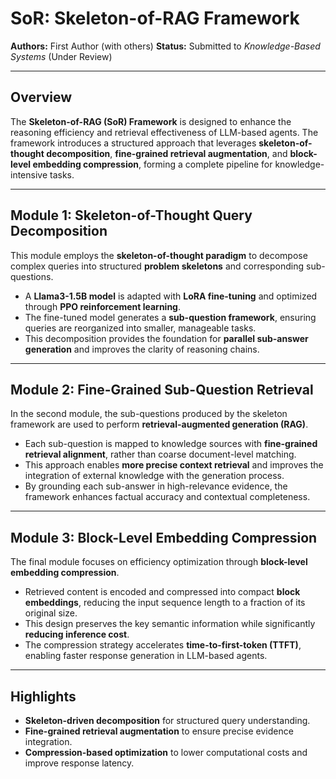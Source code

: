 

# SoR: Skeleton-of-RAG Framework

**Authors:** First Author (with others)
**Status:** Submitted to *Knowledge-Based Systems* (Under Review)

---

## Overview

The **Skeleton-of-RAG (SoR) Framework** is designed to enhance the reasoning efficiency and retrieval effectiveness of LLM-based agents. The framework introduces a structured approach that leverages **skeleton-of-thought decomposition**, **fine-grained retrieval augmentation**, and **block-level embedding compression**, forming a complete pipeline for knowledge-intensive tasks.

---

## Module 1: Skeleton-of-Thought Query Decomposition

This module employs the **skeleton-of-thought paradigm** to decompose complex queries into structured **problem skeletons** and corresponding sub-questions.

* A **Llama3-1.5B model** is adapted with **LoRA fine-tuning** and optimized through **PPO reinforcement learning**.
* The fine-tuned model generates a **sub-question framework**, ensuring queries are reorganized into smaller, manageable tasks.
* This decomposition provides the foundation for **parallel sub-answer generation** and improves the clarity of reasoning chains.

---

## Module 2: Fine-Grained Sub-Question Retrieval

In the second module, the sub-questions produced by the skeleton framework are used to perform **retrieval-augmented generation (RAG)**.

* Each sub-question is mapped to knowledge sources with **fine-grained retrieval alignment**, rather than coarse document-level matching.
* This approach enables **more precise context retrieval** and improves the integration of external knowledge with the generation process.
* By grounding each sub-answer in high-relevance evidence, the framework enhances factual accuracy and contextual completeness.

---

## Module 3: Block-Level Embedding Compression

The final module focuses on efficiency optimization through **block-level embedding compression**.

* Retrieved content is encoded and compressed into compact **block embeddings**, reducing the input sequence length to a fraction of its original size.
* This design preserves the key semantic information while significantly **reducing inference cost**.
* The compression strategy accelerates **time-to-first-token (TTFT)**, enabling faster response generation in LLM-based agents.

---

## Highlights

* **Skeleton-driven decomposition** for structured query understanding.
* **Fine-grained retrieval augmentation** to ensure precise evidence integration.
* **Compression-based optimization** to lower computational costs and improve response latency.


